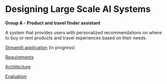 # Designing Large Scale AI Systems
**Group A - Product and travel finder assistant**

A system that provides users with personalized recommendations on where to buy or rent products and travel experiences based on their needs.

[Streamlit application](https://designinglargescaleaisystems-v1.streamlit.app) (in progress)


[Requirements](https://docs.google.com/document/d/1hjxACUqGpCPUHAd4Uc7aZNrUqpYdeydMBGXw691QWcg/edit?usp=sharing)


[Architecture](https://docs.google.com/document/d/1PZxl9DKgZ1k43cUaACFFCBOGsh6hGpejIbebC1EXNws/edit?usp=sharing)


[Evaluation](https://docs.google.com/document/d/15Cuomhum6whtsCxhL-AZYyOcmrOzkbDkOPFBaoGFLn8/edit?tab=t.0)
